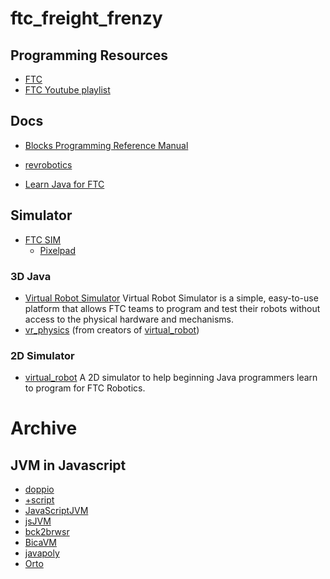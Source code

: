 # ftc_freight_frenzy

## Programming Resources 
- [FTC](https://www.firstinspires.org/resource-library/ftc/technology-information-and-resources)
- [FTC Youtube playlist](https://www.youtube.com/playlist?list=PLEuGrYl8iBm4A4yrRcatGcK7q0od0LYov)

## Docs
- [Blocks Programming Reference Manual](http://www.ortop.org/ftc/BlocksProgramming/BlocksProgrammingReferenceManual.pdf)
- [revrobotics](https://docs.revrobotics.com/docs/first-tech-challenge)

- [Learn Java for FTC](https://raw.githubusercontent.com/alan412/LearnJavaForFTC/master/LearnJavaForFTC.pdf)


## Simulator

- [FTC SIM](https://www.firstroboticscanada.org/ftc/sim/)
  - [Pixelpad](https://pixelpad.io/ftcsim/)

### 3D Java 

- [Virtual Robot Simulator](http://virtualftc.org/get-started/)
Virtual Robot Simulator is a simple, easy-to-use platform that allows FTC teams to program and test their robots without access to the physical hardware and mechanisms.
- [vr_physics](https://github.com/beta8397/vr_physics)
(from creators of [virtual_robot](https://github.com/Beta8397/virtual_robot))

### 2D Simulator
- [virtual_robot](https://github.com/Beta8397/virtual_robot)
  A 2D simulator to help beginning Java programmers learn to program for FTC Robotics.





















# Archive

## JVM in Javascript

-  [doppio](https://plasma-umass.org/doppio-demo/)
-  [+script](https://www.keithschwarz.com/+script/)
-  [JavaScriptJVM](http://jivings.github.io/jsJVM/)
-  [jsJVM](https://github.com/Jivings/jsJVM)
-  [bck2brwsr](https://github.com/jtulach/bck2brwsr)
-  [BicaVM](https://www.surf-the-edge.com/2011/11/15/bicavm-jvm-in-javascript-why/)
-  [javapoly](https://www.javapoly.com/)
-  [Orto](https://github.com/robterrell/orto)
